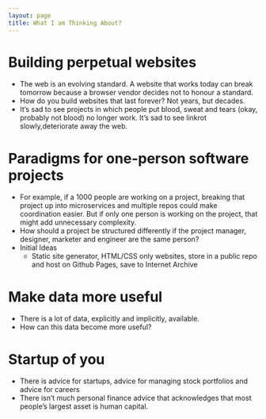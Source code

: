 ```yaml
---
layout: page
title: What I am Thinking About?
---
```


# Building perpetual websites
- The web is an evolving standard. A website that works today can break tomorrow because a browser vendor decides not to honour a standard.
- How do you build websites that last forever? Not years, but decades.
- It’s sad to see projects in which people put blood, sweat and tears (okay, probably not blood) no longer work. It’s sad to see linkrot slowly,deteriorate away the web.

# Paradigms for one-person software projects
- For example, if a 1000 people are working on a project, breaking that project up into microservices and multiple repos could make coordination easier. But if only one person is working on the project, that might add unnecessary complexity.
- How should a project be structured differently if the project manager, designer, marketer and engineer are the same person?
- Initial Ideas 
    - Static site generator, HTML/CSS only websites, store in a public repo and host on Github Pages, save to Internet Archive

# Make data more useful
- There is a lot of data, explicitly and implicitly, available.
- How can this data become more useful?

# Startup of you
- There is advice for startups, advice for managing stock portfolios and advice for careers
- There isn’t much personal finance advice that acknowledges that most people’s largest asset is human capital.